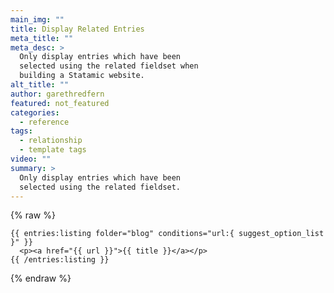 ```yaml
---
main_img: ""
title: Display Related Entries
meta_title: ""
meta_desc: >
  Only display entries which have been
  selected using the related fieldset when
  building a Statamic website.
alt_title: ""
author: garethredfern
featured: not_featured
categories:
  - reference
tags:
  - relationship
  - template tags
video: ""
summary: >
  Only display entries which have been
  selected using the related fieldset.
---
```


{% raw %}

~~~.language-markup
{{ entries:listing folder="blog" conditions="url:{ suggest_option_list }" }}
  <p><a href="{{ url }}">{{ title }}</a></p>
{{ /entries:listing }}
~~~

{% endraw %}